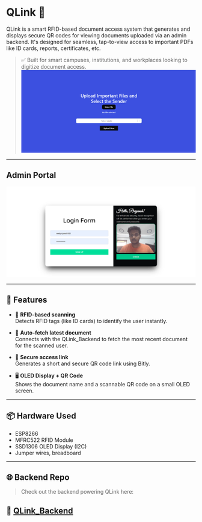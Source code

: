 # QLink 🔗

QLink is a smart RFID-based document access system that generates and displays secure QR codes for viewing documents uploaded via an admin backend. It's designed for seamless, tap-to-view access to important PDFs like ID cards, reports, certificates, etc.

> ✅ Built for smart campuses, institutions, and workplaces looking to digitize document access.
> ![alt text](https://github.com/Neel123priyansh/QLink/blob/main/img/Screenshot%202025-06-01%20102220.png)

---

## Admin Portal
![alt text](https://github.com/Neel123priyansh/QLink/blob/main/img/Screenshot%202025-05-01%20134324.png)

---

## 🔧 Features

- 📡 **RFID-based scanning**  
  Detects RFID tags (like ID cards) to identify the user instantly.

- 📄 **Auto-fetch latest document**  
  Connects with the QLink_Backend to fetch the most recent document for the scanned user.

- 🔐 **Secure access link**  
  Generates a short and secure QR code link using Bitly.

- 🖥️ **OLED Display + QR Code**  
  Shows the document name and a scannable QR code on a small OLED screen.

---


## 📦 Hardware Used

- ESP8266 
- MFRC522 RFID Module
- SSD1306 OLED Display (I2C)
- Jumper wires, breadboard

---

## 🌐 Backend Repo

> Check out the backend powering QLink here:  
## 🔗 [QLink_Backend](https://github.com/Neel123priyansh/QLink_backend)
